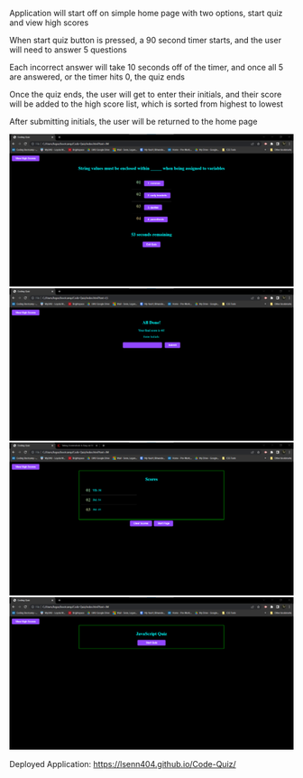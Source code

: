Application will start off on simple home page with two options, start quiz and view high scores

When start quiz button is pressed, a 90 second timer starts, and the user will need to answer 5 questions 

Each incorrect answer will take 10 seconds off of the timer, and once all 5 are answered, or the timer hits 0, the quiz ends

Once the quiz ends, the user will get to enter their initials, and their score will be added to the high score list, which is sorted from highest to lowest

After submitting initials, the user will be returned to the home page

![Alt text](Assets/Images/Quiz_Page.png)
![Alt text](Assets/Images/Record_Initials.png)
![Alt text](Assets/Images/Scores_Page.png)
![Alt text](Assets/Images/Start_Page.png)

Deployed Application:
https://lsenn404.github.io/Code-Quiz/